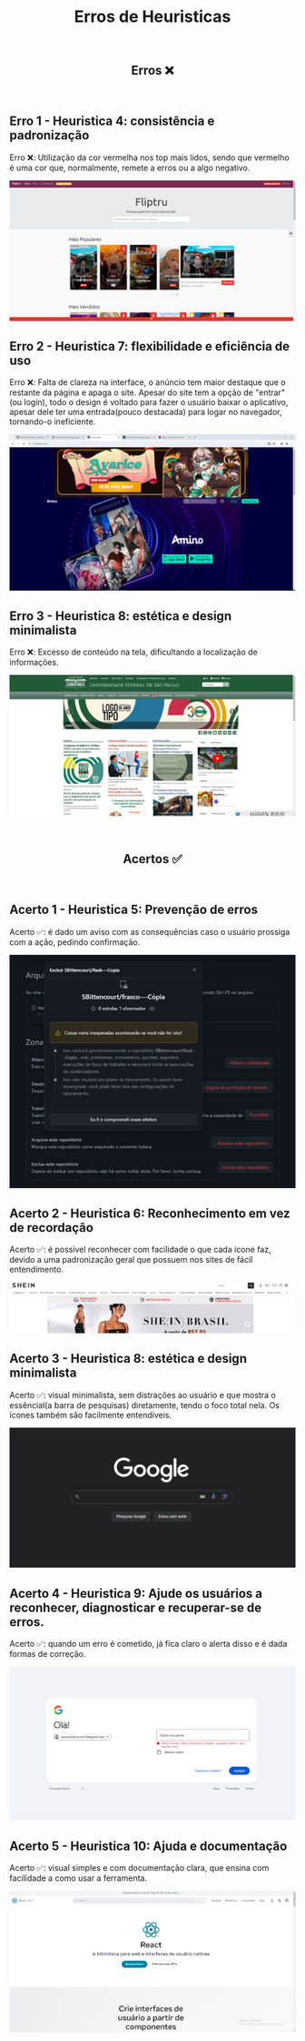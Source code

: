 <h1 align="center"> Erros de Heuristicas </h1>
<br>

<h2 align="center"> Erros ❌</h2>

<br>

## Erro 1 - Heuristica 4: consistência e padronização

Erro ❌: Utilização da cor vermelha nos top mais lidos, sendo que vermelho é uma cor que, normalmente, remete a erros ou a algo negativo.

![Site fliptru.com](https://github.com/SBittencourt/Bertoti/blob/main/ihc/imagens/erro4.png)


## Erro 2 - Heuristica 7: flexibilidade e eficiência de uso

Erro ❌: Falta de clareza na interface, o anúncio tem maior destaque que o restante da página e apaga o site. Apesar do site tem a opção de "entrar"(ou login), todo o design é voltado para fazer o usuário baixar o aplicativo, apesar dele ter uma entrada(pouco destacada) para logar no navegador, tornando-o ineficiente.

![Site amino.com](https://github.com/SBittencourt/Bertoti/blob/main/ihc/imagens/erro1.png)

## Erro 3 - Heuristica 8:  estética e design minimalista

Erro ❌: Excesso de conteúdo na tela, dificultando a localização de informações.

![Site unifesp](https://github.com/SBittencourt/Bertoti/blob/main/ihc/imagens/erro7.png)

<br>

<h2 align="center"> Acertos ✅</h2>

<br>

## Acerto 1 - Heuristica 5: Prevenção de erros

Acerto ✅: é dado um aviso com as consequências caso o usuário prossiga com a ação, pedindo confirmação.

![Site github](https://github.com/SBittencourt/Bertoti/blob/main/ihc/imagens/Acerto05.png)

## Acerto 2 - Heuristica 6: Reconhecimento em vez de recordação

Acerto ✅: é possível reconhecer com facilidade o que cada ícone faz, devido a uma padronização geral que possuem nos sites de fácil entendimento.

![Site github](https://github.com/SBittencourt/Bertoti/blob/main/ihc/imagens/Acerto06.png)

## Acerto 3 - Heuristica 8: estética e design minimalista

Acerto ✅: visual minimalista, sem distrações ao usuário e que mostra o essêncial(a barra de pesquisas) diretamente, tendo o foco total nela. Os ícones também são facilmente entendiveis.

![Site google](https://github.com/SBittencourt/Bertoti/blob/main/ihc/imagens/acerto8.png)

## Acerto 4 - Heuristica 9:  Ajude os usuários a reconhecer, diagnosticar e recuperar-se de erros.

Acerto ✅: quando um erro é cometido, já fica claro o alerta disso e é dada formas de correção.

![Site login gmail](https://github.com/SBittencourt/Bertoti/blob/main/ihc/imagens/Acerto09.png)

## Acerto 5 - Heuristica 10: Ajuda e documentação

Acerto ✅: visual simples e com documentação clara, que ensina com facilidade a como usar a ferramenta.

![Site react](https://github.com/SBittencourt/Bertoti/blob/main/ihc/imagens/Acerto10.png)


